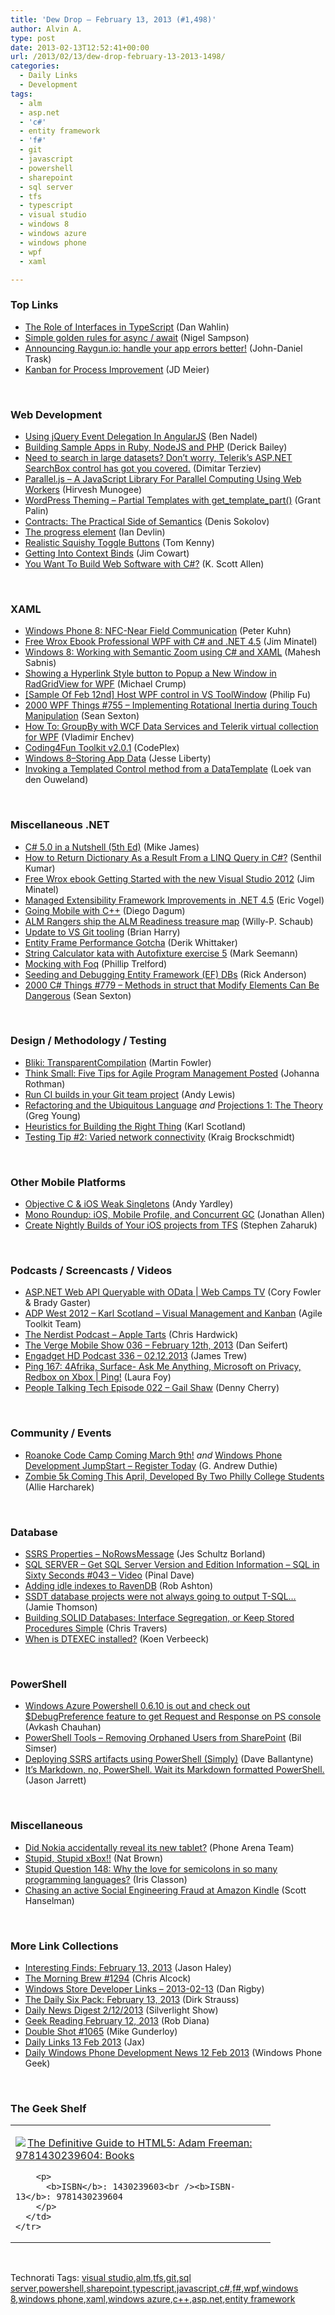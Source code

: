 ```yaml
---
title: 'Dew Drop – February 13, 2013 (#1,498)'
author: Alvin A.
type: post
date: 2013-02-13T12:52:41+00:00
url: /2013/02/13/dew-drop-february-13-2013-1498/
categories:
  - Daily Links
  - Development
tags:
  - alm
  - asp.net
  - 'c#'
  - entity framework
  - 'f#'
  - git
  - javascript
  - powershell
  - sharepoint
  - sql server
  - tfs
  - typescript
  - visual studio
  - windows 8
  - windows azure
  - windows phone
  - wpf
  - xaml

---
```

### <a name="top"></a>Top Links

  * <a href="http://blog.pluralsight.com/2013/02/12/the-role-of-interfaces-in-typescript/" target="_blank">The Role of Interfaces in TypeScript</a> (Dan Wahlin)
  * <a href="http://compiledexperience.com/blog/posts/async-golden-rules" target="_blank">Simple golden rules for async / await</a> (Nigel Sampson)
  * <a href="http://www.mindscapehq.com/blog/index.php/2013/02/12/announcing-raygun-io-handle-your-app-errors-better/" target="_blank">Announcing Raygun.io: handle your app errors better!</a> (John-Daniel Trask)
  * <a href="http://feedproxy.google.com/~r/jmeier/~3/OhtKIaWM_UE/kanban-for-process-improvement.aspx" target="_blank">Kanban for Process Improvement</a> (JD Meier)

&#160;

### <a name="web"></a>Web Development

  * <a href="http://www.bennadel.com/blog/2448-Using-jQuery-Event-Delegation-In-AngularJS.htm" target="_blank">Using jQuery Event Delegation In AngularJS</a> (Ben Nadel)
  * <a href="http://feedproxy.google.com/~r/LosTechies/~3/V3emvU7gAds/" target="_blank">Building Sample Apps in Ruby, NodeJS and PHP</a> (Derick Bailey)
  * <a href="http://feedproxy.google.com/~r/Telerik/~3/6AgqytAIPOY/need-to-search-in-large-datasets-don-t-worry-telerik-s-asp.net-searchbox-control-has-got-you-covered" target="_blank">Need to search in large datasets? Don’t worry, Telerik’s ASP.NET SearchBox control has got you covered.</a> (Dimitar Terziev)
  * <a href="http://feeds.dzone.com/~r/zones/css/~3/g1cPmQFhHAQ/paralleljs-javascript-library" target="_blank">Parallel.js &#8211; A JavaScript Library For Parallel Computing Using Web Workers</a> (Hirvesh Munogee)
  * <a href="http://grantpalin.com/2013/02/12/wordpress-theming-partial-templates-with-get_template_part/" target="_blank">WordPress Theming – Partial Templates with get_template_part()</a> (Grant Palin)
  * <a href="http://feedproxy.google.com/~r/nettuts/~3/15ScBdRLXoM/" target="_blank">Contracts: The Practical Side of Semantics</a> (Denis Sokolov)
  * <a href="http://feedproxy.google.com/~r/html5doctor/~3/Pcj1Eosea78/" target="_blank">The progress element</a> (Ian Devlin)
  * <a href="http://feedproxy.google.com/~r/InspectElement/~3/_O0mBAYM95A/" target="_blank">Realistic Squishy Toggle Buttons</a> (Tom Kenny)
  * <a href="http://feedproxy.google.com/~r/FreshBrewedCode/~3/wDgz4bx2HWo/" target="_blank">Getting Into Context Binds</a> (Jim Cowart)
  * <a href="http://odetocode.com/blogs/scott/archive/2013/02/12/you-want-to-build-web-software-with-c.aspx" target="_blank">You Want To Build Web Software with C#?</a> (K. Scott Allen)

&#160;

### <a name="silverlight"></a>XAML

  * <a href="http://www.pitorque.de/MisterGoodcat/post.aspx?id=fcaad547-4375-420d-956a-d509399a6a7b" target="_blank">Windows Phone 8: NFC-Near Field Communication</a> (Peter Kuhn)
  * <a href="http://p2p.wrox.com/content/blogs/jminatel/free-wrox-ebook-professional-wpf-c-and-net-45" target="_blank">Free Wrox Ebook Professional WPF with C# and .NET 4.5</a> (Jim Minatel)
  * <a href="http://feedproxy.google.com/~r/netCurryRecentArticles/~3/54RS1_y5DJ4/ShowArticle.aspx" target="_blank">Windows 8: Working with Semantic Zoom using C# and XAML</a> (Mahesh Sabnis)
  * <a href="http://feedproxy.google.com/~r/Telerik/~3/b--nNR2XEaw/showing-a-hyperlink-style-button-to-popup-a-new-window-in-radgridview-for-wpf" target="_blank">Showing a Hyperlink Style button to Popup a New Window in RadGridView for WPF</a> (Michael Crump)
  * <a href="http://blogs.msdn.com/b/codefx/archive/2013/02/13/sample-of-feb-12nd-host-wpf-control-in-vs-toolwindow.aspx" target="_blank">[Sample Of Feb 12nd] Host WPF control in VS ToolWindow</a> (Philip Fu)
  * <a href="http://wpf.2000things.com/2013/02/13/755-implementing-rotational-inertia-during-touch-manipulation/" target="_blank">2000 WPF Things #755 – Implementing Rotational Inertia during Touch Manipulation</a> (Sean Sexton)
  * <a href="http://feedproxy.google.com/~r/Telerik/~3/kkSNfkPPZLM/how-to-groupby-with-wcf-data-services-and-telerik-virtual-collection-for-wpf" target="_blank">How To: GroupBy with WCF Data Services and Telerik virtual collection for WPF</a> (Vladimir Enchev)
  * <a href="http://coding4fun.codeplex.com/releases/view/101772" target="_blank">Coding4Fun Toolkit v2.0.1</a> (CodePlex)
  * <a href="http://feedproxy.google.com/~r/Telerik/~3/6wdrv_gJw6s/windows-8-storing-app-data" target="_blank">Windows 8–Storing App Data</a> (Jesse Liberty)
  * <a href="http://loekvandenouweland.com/index.php/2013/02/invoking-a-templated-control-method-from-a-datatemplate/" target="_blank">Invoking a Templated Control method from a DataTemplate</a> (Loek van den Ouweland)

&#160;

### <a name="dotnet"></a>Miscellaneous .NET

  * <a href="http://i-programmer.info/bookreviews/2-csharp/5453-c-50-in-a-nutshell-5ed.html" target="_blank">C# 5.0 in a Nutshell (5th Ed)</a> (Mike James)
  * <a href="http://feeds.dzone.com/~r/zones/dotnet/~3/uKWcBCsXUeE/how-return-dictionary-result" target="_blank">How to Return Dictionary As a Result From a LINQ Query in C#?</a> (Senthil Kumar)
  * <a href="http://p2p.wrox.com/content/blogs/jminatel/free-wrox-ebook-getting-started-new-visual-studio-2012" target="_blank">Free Wrox ebook Getting Started with the new Visual Studio 2012</a> (Jim Minatel)
  * <a href="http://visualstudiomagazine.com/articles/2013/02/12/mef-convention-model.aspx" target="_blank">Managed Extensibility Framework Improvements in .NET 4.5</a> (Eric Vogel)
  * <a href="http://visualstudiomagazine.com/articles/2013/02/12/future-c-plus-plus.aspx" target="_blank">Going Mobile with C++</a> (Diego Dagum)
  * <a href="http://blogs.msdn.com/b/visualstudioalm/archive/2013/02/12/alm-rangers-ship-the-alm-readiness-treasure-map.aspx" target="_blank">ALM Rangers ship the ALM Readiness treasure map</a> (Willy-P. Schaub)
  * <a href="http://blogs.msdn.com/b/bharry/archive/2013/02/12/update-to-vs-git-tooling.aspx" target="_blank">Update to VS Git tooling</a> (Brian Harry)
  * <a href="http://feedproxy.google.com/~r/Devlicious/~3/mHTDoo9CAkM/entity-frame-performance-gotcha.aspx" target="_blank">Entity Frame Performance Gotcha</a> (Derik Whittaker)
  * <a href="http://blog.ploeh.dk/2013/02/13/StringCalculatorKataWithAutofixtureExercise5.aspx" target="_blank">String Calculator kata with Autofixture exercise 5</a> (Mark Seemann)
  * <a href="http://www.trelford.com/blog/post/Foq.aspx" target="_blank">Mocking with Foq</a> (Phillip Trelford)
  * <a href="http://blogs.msdn.com/b/rickandy/archive/2013/02/12/seeding-and-debugging-entity-framework-ef-dbs.aspx" target="_blank">Seeding and Debugging Entity Framework (EF) DBs</a> (Rick Anderson)
  * <a href="http://csharp.2000things.com/2013/02/13/779-methods-in-struct-that-modify-elements-can-be-dangerous/" target="_blank">2000 C# Things #779 – Methods in struct that Modify Elements Can Be Dangerous</a> (Sean Sexton)

&#160;

### <a name="design"></a>Design / Methodology / Testing

  * <a href="http://martinfowler.com/bliki/TransparentCompilation.html" target="_blank">Bliki: TransparentCompilation</a> (Martin Fowler)
  * <a href="http://feedproxy.google.com/~r/ManagingProductDevelopment/~3/UIAXzJO2tog/think-small-five-tips-for-agile-program-management-posted.html" target="_blank">Think Small: Five Tips for Agile Program Management Posted</a> (Johanna Rothman)
  * <a href="http://blogs.msdn.com/b/visualstudioalm/archive/2013/02/12/run-ci-builds-in-your-git-team-project.aspx" target="_blank">Run CI builds in your Git team project</a> (Andy Lewis)
  * <a href="http://feedproxy.google.com/~r/CodeBetter/~3/SuXEVxNwx6o/" target="_blank">Refactoring and the Ubiquitous Language</a> _and_ <a href="http://feedproxy.google.com/~r/CodeBetter/~3/-xYh08PuFHo/" target="_blank">Projections 1: The Theory</a> (Greg Young)
  * <a href="http://availagility.co.uk/2013/02/12/heuristics-for-building-the-right-thing/?utm_source=rss&utm_medium=rss&utm_campaign=heuristics-for-building-the-right-thing" target="_blank">Heuristics for Building the Right Thing</a> (Karl Scotland)
  * <a href="http://kraigbrockschmidt.com/blog/?p=415" target="_blank">Testing Tip #2: Varied network connectivity</a> (Kraig Brockschmidt)

&#160;

### <a name="mobile"></a>Other Mobile Platforms

  * <a href="http://feedproxy.google.com/~r/iosdevblog/~3/DNjhu4WF9Og/" target="_blank">Objective C & iOS Weak Singletons</a> (Andy Yardley)
  * <a href="http://www.infoq.com/news/2013/02/Mono-303" target="_blank">Mono Roundup: iOS, Mobile Profile, and Concurrent GC</a> (Jonathan Allen)
  * <a href="http://www.infragistics.com/community/blogs/stevez/archive/2013/02/12/create-nightly-builds-of-your-ios-projects-from-tfs.aspx" target="_blank">Create Nightly Builds of Your iOS projects from TFS</a> (Stephen Zaharuk)

&#160;

### <a name="podcasts"></a>Podcasts / Screencasts / Videos

  * <a href="http://channel9.msdn.com/Shows/Web+Camps+TV/ASPNET-Web-API-Queryable-with-OData" target="_blank">ASP.NET Web API Queryable with OData | Web Camps TV</a> (Cory Fowler & Brady Gaster)
  * <a href="http://agiletoolkit.libsyn.com/adp-west-2012-karl-scotland-visual-management-and-kanban" target="_blank">ADP West 2012 &#8211; Karl Scotland &#8211; Visual Management and Kanban</a> (Agile Toolkit Team)
  * <a href="http://nerdist.libsyn.com/apple-tarts" target="_blank">The Nerdist Podcast &#8211; Apple Tarts</a> (Chris Hardwick)
  * <a href="http://www.theverge.com/2013/2/12/3981278/the-verge-mobile-show-036-february-12th-2013" target="_blank">The Verge Mobile Show 036 &#8211; February 12th, 2013</a> (Dan Seifert)
  * <a href="http://www.engadget.com/2013/02/12/engadget-hd-podcast-336-02-12-2013/" target="_blank">Engadget HD Podcast 336 &#8211; 02.12.2013</a> (James Trew)
  * <a href="http://channel9.msdn.com/Shows/PingShow/Ping-167-4Afrika-Surface-Ask-Me-Anything-Microsoft-on-Privacy-Redbox-on-Xbox" target="_blank">Ping 167: 4Afrika, Surface- Ask Me Anything, Microsoft on Privacy, Redbox on Xbox | Ping!</a> (Laura Foy)
  * <a href="http://feedproxy.google.com/~r/PeopleTalkingTech/~3/LZIWbkr3IsY/episode-022-gail-shaw" target="_blank">People Talking Tech Episode 022 – Gail Shaw</a> (Denny Cherry)

&#160;

### <a name="events"></a>Community / Events

  * <a href="http://feeds.devhammer.net/~r/devhammer/~3/7vkzOEGV9TQ/roanoke-code-camp-coming-march-9th" target="_blank">Roanoke Code Camp Coming March 9th!</a> _and_ <a href="http://feeds.devhammer.net/~r/devhammer/~3/fWb-aLwDx5w/windows-phone-development-jumpstart---register-today" target="_blank">Windows Phone Development JumpStart &#8211; Register Today</a> (G. Andrew Duthie)
  * <a href="http://geekadelphia.com/2013/02/12/zombie-5k-coming-this-april-developed-by-two-college-students/" target="_blank">Zombie 5k Coming This April, Developed By Two Philly College Students</a> (Allie Harcharek)

&#160;

### <a name="sql"></a>Database

  * <a href="http://blogs.lessthandot.com/index.php/DataMgmt/ssrs/ssrs-properties-norowsmessage" target="_blank">SSRS Properties &#8211; NoRowsMessage</a> (Jes Schultz Borland)
  * <a href="http://blog.sqlauthority.com/2013/02/13/sql-server-get-sql-server-version-and-edition-information-sql-in-sixty-seconds-043-video/" target="_blank">SQL SERVER – Get SQL Server Version and Edition Information – SQL in Sixty Seconds #043 – Video</a> (Pinal Dave)
  * <a href="http://feedproxy.google.com/~r/RobAshton/~3/sqa199FUeQM/adding-idle-indexes-to-ravendb.html" target="_blank">Adding idle indexes to RavenDB</a> (Rob Ashton)
  * <a href="http://feedproxy.google.com/~r/jamiet/~3/4bZBEuDAC5g/ssdt-database-projects-were-not-always-going-to-output-t-sql.aspx" target="_blank">SSDT database projects were not always going to output T-SQL…</a> (Jamie Thomson)
  * <a href="http://ledgersmbdev.blogspot.com/2013/02/building-solid-databases-interface.html" target="_blank">Building SOLID Databases: Interface Segregation, or Keep Stored Procedures Simple</a> (Chris Travers)
  * <a href="http://blogs.lessthandot.com/index.php/DataMgmt/ssis-1/when-is-dtexec-installed" target="_blank">When is DTEXEC installed?</a> (Koen Verbeeck)

&#160;

### <a name="ps"></a>PowerShell

  * <a href="http://feedproxy.google.com/~r/AvkashChauhansBlog/~3/Bb_VVtppiU0/windows-azure-powershell-0-6-10-is-out-and-check-out-debugpreference-feature-to-get-request-and-response-on-ps-console.aspx" target="_blank">Windows Azure Powershell 0.6.10 is out and check out $DebugPreference feature to get Request and Response on PS console</a> (Avkash Chauhan)
  * <a href="http://feedproxy.google.com/~r/bsimser/~3/rJM6mveteoM/powershell-tools-removing-orphaned-users-from-sharepoint.aspx" target="_blank">PowerShell Tools &#8211; Removing Orphaned Users from SharePoint</a> (Bil Simser)
  * <a href="http://www.sqlservercentral.com/blogs/dave_ballantynes_blog/2013/02/12/deploying-ssrs-artefacts-using-powershell-simply/" target="_blank">Deploying SSRS artifacts using PowerShell (Simply)</a> (Dave Ballantyne)
  * <a href="http://feedproxy.google.com/~r/ElegantCode/~3/fmZJSSbQrW8/" target="_blank">It’s Markdown, no, PowerShell. Wait its Markdown formatted PowerShell.</a> (Jason Jarrett)

&#160;

### <a name="misc"></a>Miscellaneous

  * <a href="http://feedproxy.google.com/~r/phonearena/ySoL/~3/KZ4vWAd-Jfo/Did-Nokia-accidentally-reveal-its-new-tablet_id39732" target="_blank">Did Nokia accidentally reveal its new tablet?</a> (Phone Arena Team)
  * <a href="http://ilikecode.wordpress.com/2013/02/12/stupid-stupid-xbox/" target="_blank">Stupid, Stupid xBox!!</a> (Nat Brown)
  * <a href="http://www.irisclasson.com/2013/02/12/stupid-question-148-why-the-love-for-semicolons-in-so-many-programming-languages/" target="_blank">Stupid Question 148: Why the love for semicolons in so many programming languages?</a> (Iris Classon)
  * <a href="http://feeds.hanselman.com/~/38095182/0/scotthanselman~Chasing-an-active-Social-Engineering-Fraud-at-Amazon-Kindle.aspx" target="_blank">Chasing an active Social Engineering Fraud at Amazon Kindle</a> (Scott Hanselman)

&#160;

### <a name="links"></a>More Link Collections

  * <a href="http://jasonhaley.com/blog/post.aspx?id=0df6eb36-4172-4b2a-a1ed-b3697543b388" target="_blank">Interesting Finds: February 13, 2013</a> (Jason Haley)
  * <a href="http://feedproxy.google.com/~r/ReflectivePerspective/~3/aSfbYD-XD_w/" target="_blank">The Morning Brew #1294</a> (Chris Alcock)
  * <a href="http://feedproxy.google.com/~r/DanRigby/~3/aO8NzYQ8zjc/" target="_blank">Windows Store Developer Links – 2013-02-13</a> (Dan Rigby)
  * <a href="http://feeds.feedblitz.com/~/38100784/0/dirkstrauss~The-Daily-Six-Pack-February" target="_blank">The Daily Six Pack: February 13, 2013</a> (Dirk Strauss)
  * <a href="http://feedproxy.google.com/~r/silverlightshow/~3/QFdawt_nRYA/Daily-News-Digest-2-12-2013.aspx" target="_blank">Daily News Digest 2/12/2013</a> (Silverlight Show)
  * <a href="http://feedproxy.google.com/~r/RegularGeek/~3/CstdnyB0dGw/" target="_blank">Geek Reading February 12, 2013</a> (Rob Diana)
  * <a href="http://afreshcup.com/home/2013/2/13/double-shot-1065.html" target="_blank">Double Shot #1065</a> (Mike Gunderloy)
  * <a href="http://feedproxy.google.com/~r/parsimonyjax/~3/-wo2mbehopE/daily-links-13-feb-2013.html" target="_blank">Daily Links 13 Feb 2013</a> (Jax)
  * <a href="http://feedproxy.google.com/~r/Windowsphonegeek/~3/Mly3xS2wd-g/daily-windows-phone-development-news-12-feb-2013" target="_blank">Daily Windows Phone Development News 12 Feb 2013</a> (Windows Phone Geek)

&#160;

### <a name="shelf"></a>The Geek Shelf

<div style="padding-bottom: 0px; margin: 0px; padding-left: 0px; padding-right: 0px; display: inline; float: none; padding-top: 0px" id="scid:7dc1bd33-94bd-46fd-a20b-0131235bcd47:e0b9b711-ca15-452b-8b07-71792bd113e3" class="wlWriterEditableSmartContent">
  <table cellspacing="0" cellpadding="2" width="400" border="0" unselectable="on">
    <tr>
      <td valign="top" width="400">
        <p>
          <a title="The Definitive Guide to HTML5: Adam Freeman: 9781430239604: Books" href="http://www.amazon.com/exec/obidos/ASIN/1430239603/alvinashcraft-20"><img data-recalc-dims="1" decoding="async" src="https://i0.wp.com/images.amazon.com/images/P/1430239603.01.MZZZZZZZ.jpg?w=660" border="0" align="left" style="float:left" />The Definitive Guide to HTML5: Adam Freeman: 9781430239604: Books</a>
        </p>
        
        <p>
          <b>ISBN</b>: 1430239603<br /><b>ISBN-13</b>: 9781430239604
        </p>
      </td>
    </tr>
  </table>
</div>

&#160;

<div style="padding-bottom: 0px; margin: 0px; padding-left: 0px; padding-right: 0px; display: inline; float: none; padding-top: 0px" id="scid:0767317B-992E-4b12-91E0-4F059A8CECA8:8e699833-48b9-4051-8734-be584122d9f3" class="wlWriterEditableSmartContent">
  Technorati Tags: <a href="http://technorati.com/tags/visual+studio" rel="tag">visual studio</a>,<a href="http://technorati.com/tags/alm" rel="tag">alm</a>,<a href="http://technorati.com/tags/tfs" rel="tag">tfs</a>,<a href="http://technorati.com/tags/git" rel="tag">git</a>,<a href="http://technorati.com/tags/sql+server" rel="tag">sql server</a>,<a href="http://technorati.com/tags/powershell" rel="tag">powershell</a>,<a href="http://technorati.com/tags/sharepoint" rel="tag">sharepoint</a>,<a href="http://technorati.com/tags/typescript" rel="tag">typescript</a>,<a href="http://technorati.com/tags/javascript" rel="tag">javascript</a>,<a href="http://technorati.com/tags/c%23" rel="tag">c#</a>,<a href="http://technorati.com/tags/f%23" rel="tag">f#</a>,<a href="http://technorati.com/tags/wpf" rel="tag">wpf</a>,<a href="http://technorati.com/tags/windows+8" rel="tag">windows 8</a>,<a href="http://technorati.com/tags/windows+phone" rel="tag">windows phone</a>,<a href="http://technorati.com/tags/xaml" rel="tag">xaml</a>,<a href="http://technorati.com/tags/windows+azure" rel="tag">windows azure</a>,<a href="http://technorati.com/tags/c%2b%2b" rel="tag">c++</a>,<a href="http://technorati.com/tags/asp.net" rel="tag">asp.net</a>,<a href="http://technorati.com/tags/entity+framework" rel="tag">entity framework</a>
</div>